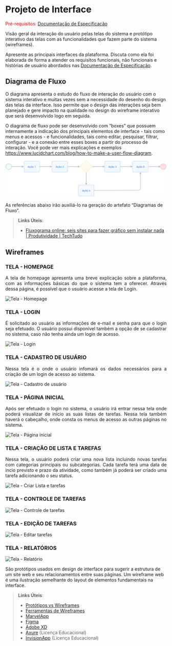 
# Projeto de Interface

<span style="color:red">Pré-requisitos: <a href="2-Especificação do Projeto.md"> Documentação de Especificação</a></span>

Visão geral da interação do usuário pelas telas do sistema e protótipo interativo das telas com as funcionalidades que fazem parte do sistema (wireframes).

 Apresente as principais interfaces da plataforma. Discuta como ela foi elaborada de forma a atender os requisitos funcionais, não funcionais e histórias de usuário abordados nas <a href="2-Especificação do Projeto.md"> Documentação de Especificação</a>.

## Diagrama de Fluxo

O diagrama apresenta o estudo do fluxo de interação do usuário com o sistema interativo e  muitas vezes sem a necessidade do desenho do design das telas da interface. Isso permite que o design das interações seja bem planejado e gere impacto na qualidade no design do wireframe interativo que será desenvolvido logo em seguida.

O diagrama de fluxo pode ser desenvolvido com “boxes” que possuem internamente a indicação dos principais elementos de interface - tais como menus e acessos - e funcionalidades, tais como editar, pesquisar, filtrar, configurar - e a conexão entre esses boxes a partir do processo de interação. Você pode ver mais explicações e exemplos https://www.lucidchart.com/blog/how-to-make-a-user-flow-diagram.

![Exemplo de Diagrama de Fluxo](img/diagramafluxo2.jpg)

As referências abaixo irão auxiliá-lo na geração do artefato “Diagramas de Fluxo”.

> **Links Úteis**:
> - [Fluxograma online: seis sites para fazer gráfico sem instalar nada | Produtividade | TechTudo](https://www.techtudo.com.br/listas/2019/03/fluxograma-online-seis-sites-para-fazer-grafico-sem-instalar-nada.ghtml)

## Wireframes

### TELA - HOMEPAGE

<p align="justify">A tela de homepage apresenta uma breve explicação sobre a plataforma, com as informações básicas do que o sistema tem a oferecer. Através dessa página, é possível que o usuário acesse a tela de Login.</p>

![Tela - Homepage](https://github.com/ICEI-PUC-Minas-PMV-ADS/pmv-ads-2023-1-e4-proj-infra-t1-todolist/assets/89323922/030dacc1-9751-4f74-b4b9-fbfb11432bbf)

### TELA - LOGIN

<p align="justify">É solicitado ao usuário as informações de e-mail e senha para que o login seja efetuado. O usuário possui disponível também a opção de se cadastrar no sistema, caso não tenha ainda um login de acesso.</p>

![Tela - Login](https://github.com/ICEI-PUC-Minas-PMV-ADS/pmv-ads-2023-1-e4-proj-infra-t1-todolist/assets/89323922/e6741ae3-d5a5-450e-b179-0704f06fb1bc)

### TELA - CADASTRO DE USUÁRIO

<p align="justify">Nessa tela é o onde o usuário infomará os dados necessários para a criação de um login de acesso ao sistema.</p>

![Tela - Cadastro de usuário](https://github.com/ICEI-PUC-Minas-PMV-ADS/pmv-ads-2023-1-e4-proj-infra-t1-todolist/assets/89323922/203371a7-b657-4641-a166-49fa8d4d248f)


### TELA - PÁGINA INICIAL

<p align="justify"> Após ser efetuado o login no sistema, o usuário irá entrar nessa tela onde poderá visualizar de início as suas listas de tarefas. Nessa tela também haverá o cabeçalho, onde consta os menus de acesso as outras páginas no sistema.</p>

![Tela - Página inicial](https://github.com/ICEI-PUC-Minas-PMV-ADS/pmv-ads-2023-1-e4-proj-infra-t1-todolist/assets/89323922/f39fd4bc-a81d-49ef-af17-5c8c3d3de8ab)

### TELA - CRIAÇÃO DE LISTA E TAREFAS

<p align="justify">Nessa tela, o usuário poderá criar uma nova lista incluindo novas tarefas com categorias principais ou subcategorias. Cada tarefa terá uma data de incio previsto e prazo da atividade, como também já poderá ser criado uma tarefa adicionando o seu status.</p>

![Tela - Criar Lista e tarefas](https://github.com/ICEI-PUC-Minas-PMV-ADS/pmv-ads-2023-1-e4-proj-infra-t1-todolist/assets/89323922/0772ac8c-0ee5-4714-a85e-b4ada7c194d7)

### TELA - CONTROLE DE TAREFAS

![Tela - Controle de tarefas](https://github.com/ICEI-PUC-Minas-PMV-ADS/pmv-ads-2023-1-e4-proj-infra-t1-todolist/assets/89323922/bc061af3-e380-4737-9cd5-1df6cace2526)

### TELA - EDIÇÃO DE TAREFAS

![Tela - Editar tarefas](https://github.com/ICEI-PUC-Minas-PMV-ADS/pmv-ads-2023-1-e4-proj-infra-t1-todolist/assets/89323922/4f823182-014c-4393-884a-e80ace48c211)

### TELA - RELATÓRIOS

![Tela - Relatório](https://github.com/ICEI-PUC-Minas-PMV-ADS/pmv-ads-2023-1-e4-proj-infra-t1-todolist/assets/89323922/39f23ca0-4cb4-4ad5-b5ac-44371c0e5f62)

São protótipos usados em design de interface para sugerir a estrutura de um site web e seu relacionamentos entre suas páginas. Um wireframe web é uma ilustração semelhante do layout de elementos fundamentais na interface.
 
> **Links Úteis**:
> - [Protótipos vs Wireframes](https://www.nngroup.com/videos/prototypes-vs-wireframes-ux-projects/)
> - [Ferramentas de Wireframes](https://rockcontent.com/blog/wireframes/)
> - [MarvelApp](https://marvelapp.com/developers/documentation/tutorials/)
> - [Figma](https://www.figma.com/)
> - [Adobe XD](https://www.adobe.com/br/products/xd.html#scroll)
> - [Axure](https://www.axure.com/edu) (Licença Educacional)
> - [InvisionApp](https://www.invisionapp.com/) (Licença Educacional)
